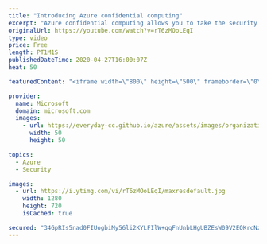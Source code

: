 ```yaml
---
title: "Introducing Azure confidential computing"
excerpt: "Azure confidential computing allows you to take the security of your applications to the next level by protecting data while being processed.   Learn more: https://aka.ms/azurecc"
originalUrl: https://youtube.com/watch?v=rT6zMOoLEqI
type: video
price: Free
length: PT1M1S
publishedDateTime: 2020-04-27T16:00:07Z
heat: 50

featuredContent: "<iframe width=\"800\" height=\"500\" frameborder=\"0\" src=\"https://www.youtube.com/embed/rT6zMOoLEqI\" allow=\"accelerometer; autoplay; encrypted-media; gyroscope; picture-in-picture\" allowfullscreen></iframe>"

provider:
  name: Microsoft
  domain: microsoft.com
  images:
    - url: https://everyday-cc.github.io/azure/assets/images/organizations/microsoft.com-50x50.jpg
      width: 50
      height: 50

topics:
  - Azure
  - Security

images:
  - url: https://i.ytimg.com/vi/rT6zMOoLEqI/maxresdefault.jpg
    width: 1280
    height: 720
    isCached: true

secured: "34GpRIs5nad0FIUogbiMy56li2KYLFIlW+qqFnUnbLHgUBZEsW09V2EQKrcNzqF5DiNc62CLMzg+mrwMMOBWJQ+Y970bZBOoeCY9ZKUpUNhGxI9GHrZ2PwX5YutVNhTk1JXhPaBMblHRTR1/7JxDZdh9rwt9d98899DuF57jX2Ix5DS6mMSk404/VjJeR3OKEl8Sdmjut8f1br34rH/h+Dlbu98q+WGFioFlG7MLk88lNSomSfBQVtMWHbBZEJvHh88V4P8PH5eEdPozluFvJ/Ixz2xt3ioQX+4wVkckhiy2998MoKYWSME5q+WIRVPkaWgZMzXe73yuDEy0kWnNhpvrZPCvsNNzgkjL62mkNt/fuODP6zOxkwt/klLmp5YcnCvEuhuh9sujmF4TBOxuLXcYHxSvWnInnLnib5pQgh0=;bBA4doeBFJ7M83xoosP72g=="
---
```


